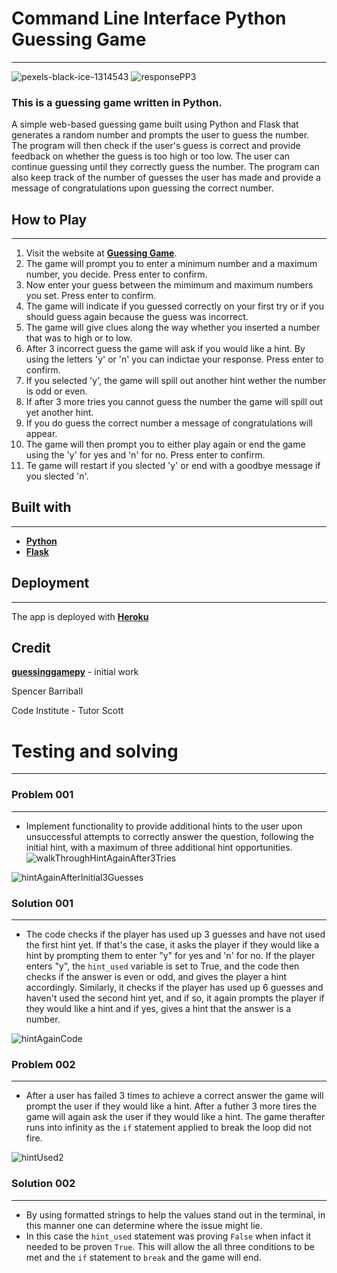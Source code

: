 # Command Line Interface Python Guessing Game
_________________________________________

![pexels-black-ice-1314543](https://user-images.githubusercontent.com/108287233/213469981-2d843716-1d00-455c-a195-46be5c0bf4fa.jpg)
![responsePP3](https://user-images.githubusercontent.com/108287233/213483220-a3ff5669-80d9-4bfe-a626-bec4e7f04295.png)


### This is a guessing game written in Python.

A simple web-based guessing game built using Python and Flask that generates a random number and prompts the user to guess the number. The program will then check if the user's guess is correct and provide feedback on whether the guess is too high or too low. The user can continue guessing until they correctly guess the number. The program can also keep track of the number of guesses the user has made and provide a message of congratulations upon guessing the correct number.

## How to Play
__________________________________
1. Visit the website at **[Guessing Game](https://guessinggamepy.herokuapp.com/)**.
2. The game will prompt you to enter a minimum number and a maximum number, you decide. Press enter to confirm.
3. Now enter your guess between the mimimum and maximum numbers you set. Press enter to confirm.
4. The game will indicate if you guessed correctly on your first try or if you should guess again because the guess was incorrect.
5. The game will give clues along the way whether you inserted a number that was to high or to low.
6. After 3 incorrect guess the game will ask if you would like a hint.  By using the letters 'y' or 'n' you can indictae your response. Press enter to confirm.
7. If you selected 'y', the game will spill out another hint wether the number is odd or even.
8. If after 3 more tries you cannot guess the number the game will spill out yet another hint.
9. If you do guess the correct number a message of congratulations will appear.
10. The game will then prompt you to either play again or end the game using the 'y' for yes and 'n' for no. Press enter to confirm.
11. Te game will restart if you slected 'y' or end with a goodbye message if you slected 'n'.

## Built with
______________________________

- **[Python](https://www.python.org/)**
- **[Flask](https://flask.palletsprojects.com/en/2.2.x/)**

## Deployment
___________________________________

The app is deployed with **[Heroku](https://dashboard.heroku.com/apps/guessinggamepy/deploy/github)**



## Credit
**[guessinggamepy](https://guessinggamepy.herokuapp.com/)** - initial work

Spencer Barriball

Code Institute - Tutor Scott


# Testing and solving
_____________________________

### Problem 001
__________

 * Implement functionality to provide additional hints to the user upon unsuccessful attempts to correctly answer the question, following the initial hint, with a maximum of three additional hint opportunities.
![walkThroughHintAgainAfter3Tries](https://user-images.githubusercontent.com/108287233/213493027-cb18268c-f5d6-4b90-900f-85757d9f8cf4.png)

![hintAgainAfterInitial3Guesses](https://user-images.githubusercontent.com/108287233/213493384-91ef7558-5ad8-47a0-a740-2846ebfa4996.png)


### Solution 001
_____________________________
*  The code checks if the player has used up 3 guesses and have not used the first hint yet. If that's the case, it asks the player if they would like a hint by prompting them to enter "y" for yes and 'n' for no. If the player enters "y", the `hint_used` variable is set to True, and the code then checks if the answer is even or odd, and gives the player a hint accordingly. Similarly, it checks if the player has used up 6 guesses and haven't used the second hint yet, and if so, it again prompts the player if they would like a hint and if yes, gives a hint that the answer is a number.

![hintAgainCode](https://user-images.githubusercontent.com/108287233/213494452-e9836770-4ba5-4468-abc1-9bc75dcbfa15.png)

### Problem 002
_________________________

* After a user has failed 3 times to achieve a correct answer the game will prompt the user if they would like a hint.  After a futher 3 more tires the game will again ask the user if they would like a hint.  The game therafter runs into infinity as the `if` statement applied to break the loop did not fire. 


![hintUsed2](https://user-images.githubusercontent.com/108287233/213497217-136b833d-ba89-4da0-8ee2-fba40658dddf.png)


### Solution 002
__________________

* By using formatted strings to help the values stand out in the terminal, in this manner one can determine where the issue might lie. 
* In this case the `hint_used` statement was proving `False` when infact it needed to be proven `True`.  This will allow the all three conditions to be met and the `if` statement to `break` and the game will end.






















